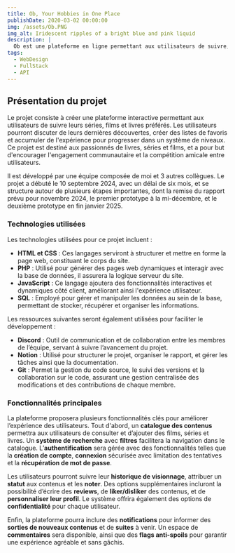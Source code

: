```yaml
---
title: Ob, Your Hobbies in One Place
publishDate: 2020-03-02 00:00:00
img: /assets/Ob.PNG
img_alt: Iridescent ripples of a bright blue and pink liquid
description: |
  Ob est une plateforme en ligne permettant aux utilisateurs de suivre, découvrir et partager leurs passions, qu'il s'agisse de séries, films, livres ou autres centres d'intérêt, tout en gagnant de l'expérience et en interagissant avec une communauté.
tags:
  - WebDesign
  - FullStack
  - API
---
```


## Présentation du projet

Le projet consiste à créer une plateforme interactive permettant aux utilisateurs de suivre leurs séries, films et livres préférés. Les utilisateurs pourront discuter de leurs dernières découvertes, créer des listes de favoris et accumuler de l'expérience pour progresser dans un système de niveaux. Ce projet est destiné aux passionnés de livres, séries et films, et a pour but d'encourager l'engagement communautaire et la compétition amicale entre utilisateurs. 

Il est développé par une équipe composée de moi et 3 autres collègues. Le projet a débuté le 10 septembre 2024, avec un délai de six mois, et se structure autour de plusieurs étapes importantes, dont la remise du rapport prévu pour novembre 2024, le premier prototype à la mi-décembre, et le deuxième prototype en fin janvier 2025.

### Technologies utilisées

Les technologies utilisées pour ce projet incluent :

- **HTML et CSS** : Ces langages serviront à structurer et mettre en forme la page web, constituant le corps du site.
- **PHP** : Utilisé pour générer des pages web dynamiques et interagir avec la base de données, il assurera la logique serveur du site.
- **JavaScript** : Ce langage ajoutera des fonctionnalités interactives et dynamiques côté client, améliorant ainsi l'expérience utilisateur.
- **SQL** : Employé pour gérer et manipuler les données au sein de la base, permettant de stocker, récupérer et organiser les informations.

Les ressources suivantes seront également utilisées pour faciliter le développement :

- **Discord** : Outil de communication et de collaboration entre les membres de l’équipe, servant à suivre l’avancement du projet.
- **Notion** : Utilisé pour structurer le projet, organiser le rapport, et gérer les tâches ainsi que la documentation.
- **Git** : Permet la gestion du code source, le suivi des versions et la collaboration sur le code, assurant une gestion centralisée des modifications et des contributions de chaque membre.

### Fonctionnalités principales

La plateforme proposera plusieurs fonctionnalités clés pour améliorer l’expérience des utilisateurs. Tout d'abord, un **catalogue des contenus** permettra aux utilisateurs de consulter et d’ajouter des films, séries et livres. Un **système de recherche** avec **filtres** facilitera la navigation dans le catalogue. L’**authentification** sera gérée avec des fonctionnalités telles que la **création de compte**, **connexion** sécurisée avec limitation des tentatives et la **récupération de mot de passe**.

Les utilisateurs pourront suivre leur **historique de visionnage**, attribuer un **statut** aux contenus et les **noter**. Des options supplémentaires incluront la possibilité d’écrire des **reviews**, de **liker/disliker** des contenus, et de **personnaliser leur profil**. Le système offrira également des options de **confidentialité** pour chaque utilisateur.

Enfin, la plateforme pourra inclure des **notifications** pour informer des **sorties de nouveaux contenus** et de **suites** à venir. Un espace de **commentaires** sera disponible, ainsi que des **flags anti-spoils** pour garantir une expérience agréable et sans gâchis.

